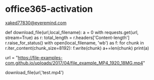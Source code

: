 # office365-activation
xaked77830@eyeremind.com


def download_file(url,local_filename):
	a  = 0
	with requests.get(url, stream=True) as r:
		total_length = r.headers['Content-length']
		r.raise_for_status()
		with open(local_filename, 'wb') as f:
			for chunk in r.iter_content(chunk_size=8192):
				f.write(chunk)
				a+=len(chunk)
				print(a)




url = "https://file-examples-com.github.io/uploads/2017/04/file_example_MP4_1920_18MG.mp4"


download_file(url,'test.mp4')
